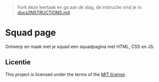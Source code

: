 > Fork deze leertaak en ga aan de slag, de instructie vind je in: [docs/INSTRUCTIONS.md](https://github.com/fdnd-task/your-tribe-squad-page/blob/main/docs/INSTRUCTIONS.md)

# Squad page

Ontwerp en maak met je squad een squadpagina met HTML, CSS en JS.


## Licentie

This project is licensed under the terms of the [MIT license](./LICENSE).
